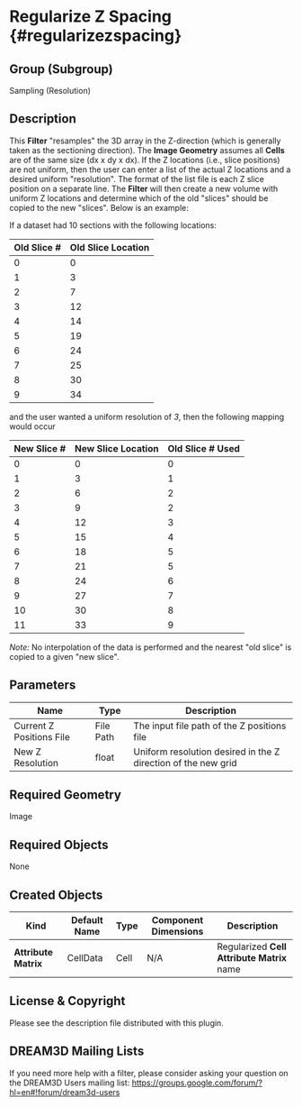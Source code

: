 Regularize Z Spacing {#regularizezspacing}
=============

## Group (Subgroup) ##
Sampling (Resolution)

## Description ##
This **Filter** "resamples" the 3D array in the Z-direction (which is generally taken as the sectioning direction).  The **Image Geometry** assumes all **Cells** are of the same size (dx x dy x dx).  If the Z locations (i.e., slice positions) are not uniform, then the user can enter a list of the actual Z locations and a desired uniform "resolution".  The format of the list file is each Z slice position on a separate line. The **Filter** will then create a new volume with uniform Z locations and determine which of the old "slices" should be copied to the new "slices". Below is an example:

If a dataset had 10 sections with the following locations:

|Old Slice # |Old Slice Location|
|---------|---------|
|0|0|
|1|3|
|2|7|
|3|12|
|4|14|
|5|19|
|6|24|
|7|25|
|8|30|
|9|34|

and the user wanted a uniform resolution of *3*, then the following mapping would occur 

|New Slice # | New Slice Location |Old Slice # Used|
|---------|---------|---------|
|0|0|0|
|1|3|1|
|2|6|2|
|3|9|2|
|4|12|3|
|5|15|4|
|6|18|5|
|7|21|5|
|8|24|6|
|9|27|7|
|10|30|8|
|11|33|9|

*Note:* No interpolation of the data is performed and the nearest "old slice" is copied to a given "new slice". 

## Parameters ##
| Name | Type | Description |
|------|------|------|
| Current Z Positions File | File Path | The input file path of the Z positions file |
| New Z Resolution | float | Uniform resolution desired in the Z direction of the new grid |

## Required Geometry ##
Image 

## Required Objects ##
None

## Created Objects ##
| Kind | Default Name | Type | Component Dimensions | Description |
|------|--------------|-------------|---------|-----|
| **Attribute Matrix** | CellData | Cell | N/A | Regularized **Cell Attribute Matrix** name |

## License & Copyright ##

Please see the description file distributed with this plugin.

## DREAM3D Mailing Lists ##

If you need more help with a filter, please consider asking your question on the DREAM3D Users mailing list:
https://groups.google.com/forum/?hl=en#!forum/dream3d-users



